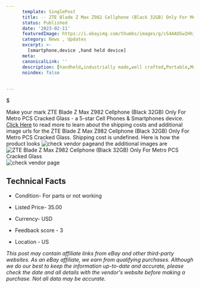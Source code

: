 ```yaml
---
      template: SinglePost
      title: -- ZTE Blade Z Max Z982 Cellphone (Black 32GB) Only For Metro PCS Cracked Glass
      status: Published
      date: '2023-02-11'
      featuredImage: https://i.ebayimg.com/thumbs/images/g/cS4AAOSw2Hhj5AV~/s-l225.jpg
      category: News , Updates
      excerpt: >-
        [smartphone,device ,hand held device]
      meta:
      canonicalLink: ''
      description: [handheld,industrially made,well crafted,Portable,Mobile,Compact,Convenient,Lightweight,Maneuverable,Man-portable,Miniature,Carriable,Hand-held,Light,Holdable,Transportable,Mobile device,Pocket-sized,On-the-go,Wireless,Cordless,Compact size,Convenient size, smartphone,device ,hand held device]
      noindex: false
      
        
---
```

$

Make your mark ZTE Blade Z Max Z982 Cellphone (Black 32GB) Only For Metro PCS Cracked Glass - a 5-star Cell Phones & Smartphones device. [Click Here](https://www.ebay.com/itm/354572021444?hash=item528e23aec4%3Ag%3AcS4AAOSw2Hhj5AV%7E&mkevt=1&mkcid=1&mkrid=711-53200-19255-0&campid=%253CePNCampaignId%253E&customid=%253CreferenceId%253E&toolid=10049) to read more to learn about the shipping costs and additional image urls for the ZTE Blade Z Max Z982 Cellphone (Black 32GB) Only For Metro PCS Cracked Glass. Shipping cost is undefined. Here is how the product looks ![check vendor page](https://i.ebayimg.com/thumbs/images/g/cS4AAOSw2Hhj5AV~/s-l225.jpg)and the additional images are![ZTE Blade Z Max Z982 Cellphone (Black 32GB) Only For Metro PCS Cracked Glass](https://i.ebayimg.com/images/g/cS4AAOSw2Hhj5AV~/s-l1600.jpg)![check vendor page](https://origin-galleryplus.ebayimg.com/ws/web/354572021444_2_0_1/225x225.jpg,https://origin-galleryplus.ebayimg.com/ws/web/354572021444_3_0_1/225x225.jpg,https://origin-galleryplus.ebayimg.com/ws/web/354572021444_4_0_1/225x225.jpg,https://origin-galleryplus.ebayimg.com/ws/web/354572021444_5_0_1/225x225.jpg,https://origin-galleryplus.ebayimg.com/ws/web/354572021444_6_0_1/225x225.jpg)



 ## Technical Facts 



     
      

 - Condition- For parts or not working 


      

 - Listed Price- 35.00 


      

 - Currency- USD 


      

 - Feedback score - 3 


      

 - Location - US 


      
      

 *_This post may contain affiliate links from eBay and other third-party websites. As an eBay affiliate, we earn from qualifying purchases. Although we do our best to keep the information up-to-date and accurate, please check the date and all details with the vendor's website before making a purchase. Not all data may be accurate._*






